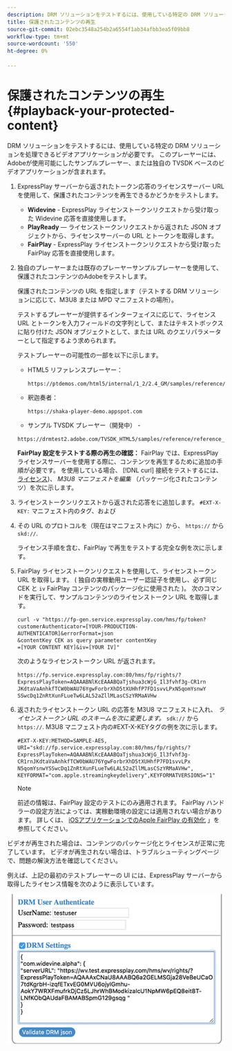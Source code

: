 ```yaml
---
description: DRM ソリューションをテストするには、使用している特定の DRM ソリューションを処理できるビデオアプリケーションが必要です。 このプレーヤーには、Adobeが使用可能にしたサンプルプレーヤー、または独自の TVSDK ベースのビデオアプリケーションが含まれます。
title: 保護されたコンテンツの再生
source-git-commit: 02ebc3548a254b2a6554f1ab34afbb3ea5f09bb8
workflow-type: tm+mt
source-wordcount: '550'
ht-degree: 0%

---
```


# 保護されたコンテンツの再生 {#playback-your-protected-content}

DRM ソリューションをテストするには、使用している特定の DRM ソリューションを処理できるビデオアプリケーションが必要です。 このプレーヤーには、Adobeが使用可能にしたサンプルプレーヤー、または独自の TVSDK ベースのビデオアプリケーションが含まれます。

1. ExpressPlay サーバーから返されたトークン応答のライセンスサーバー URL を使用して、保護されたコンテンツを再生できるかどうかをテストします。

   * **Widevine** - ExpressPlay ライセンストークンリクエストから受け取った Widevine 応答を直接使用します。
   * **PlayReady**  — ライセンストークンリクエストから返された JSON オブジェクトから、ライセンスサーバーの URL とトークンを取得します。
   * **FairPlay** - ExpressPlay ライセンストークンリクエストから受け取った FairPlay 応答を直接使用します。

1. 独自のプレーヤーまたは既存のプレーヤーサンプルプレーヤーを使用して、保護されたコンテンツのAdobeをテストします。

   保護されたコンテンツの URL を指定します（テストする DRM ソリューションに応じて、M3U8 または MPD マニフェストの場所）。

   テストするプレーヤーが提供するインターフェイスに応じて、ライセンス URL とトークンを入力フィールドの文字列として、またはテキストボックスに貼り付けた JSON オブジェクトとして、または URL のクエリパラメーターとして指定するよう求められます。

   テストプレーヤーの可能性の一部を以下に示します。

   * HTML5 リファレンスプレーヤー：

     ```
     https://ptdemos.com/html5/internal/1_2/2.4_GM/samples/reference/reference_player.html
     ```

   * 釈迦奏者：

     ```
     https://shaka-player-demo.appspot.com
     ```

   * サンプル TVSDK プレーヤー（開発中） -

   ```
   https://drmtest2.adobe.com/TVSDK_HTML5/samples/reference/reference_player.html
   ```

   **FairPlay 設定をテストする際の再生の確認：** FairPlay では、ExpressPlay ライセンスサーバーを使用する際に、コンテンツを再生するために追加の手順が必要です。 を使用している場合、 [!DNL curl] 接続をテストするには、 [ライセンス](../../multi-drm-workflows/quick-start/handle-the-licensing.md))、 *M3U8 マニフェストを編集* （パッケージ化されたコンテンツ）を次に示します。

1. ライセンストークンリクエストから返された応答をに追加します。 `#EXT-X-KEY:` マニフェスト内のタグ、および
1. その URL のプロトコルを（現在はマニフェスト内に）から、 `https://` から `skd://`.

   ライセンス手順を含む、FairPlay で再生をテストする完全な例を次に示します。

1. FairPlay ライセンストークンリクエストを使用して、ライセンストークン URL を取得します。 ( 独自の実稼動用ユーザー認証子を使用し、必ず同じ CEK と `iv` FairPlay コンテンツのパッケージ化に使用された )。 次のコマンドを実行して、サンプルコンテンツのライセンストークン URL を取得します。

   ```
   curl -v "https://fp-gen.service.expressplay.com/hms/fp/token? 
   customerAuthenticator=[YOUR-PRODUCTION-AUTHENTICATOR]&errorFormat=json 
   &contentKey CEK as query parameter contentKey 
   =[YOUR CONTENT KEY]&iv=[YOUR IV]"
   ```

   次のようなライセンストークン URL が返されます。

   ```
   https://fp.service.expressplay.com:80/hms/fp/rights/? 
   ExpressPlayToken=AQAAABNlKcEAAABQaTjshua3cWjG_Il3fvhf3g-CR1rn 
   JKdtaVaAnhkfTCW0bWAU76YgwForbrXhD5tXUHhfP7FD1svvLPxN5qomYsnwY 
   SSwcDq1ZnRtXunFLueTw6LAL52aZllMLasCSzYRMaAVHw 
   ```

1. 返されたライセンストークン URL の応答を M3U8 マニフェストに入れ、 *ライセンストークン URL のスキームを次に変更します。* `sdk://` から `https://`. M3U8 マニフェスト内の#EXT-X-KEYタグの例を次に示します。

   ```
   #EXT-X-KEY:METHOD=SAMPLE-AES, 
   URI="skd://fp.service.expressplay.com:80/hms/fp/rights/? 
   ExpressPlayToken=AQAAABNlKcEAAABQaTjshua3cWjG_Il3fvhf3g- 
   CR1rnJKdtaVaAnhkfTCW0bWAU76YgwForbrXhD5tXUHhfP7FD1svvLPx 
   N5qomYsnwYSSwcDq1ZnRtXunFLueTw6LAL52aZllMLasCSzYRMaAVHw", 
   KEYFORMAT="com.apple.streamingkeydelivery",KEYFORMATVERSIONS="1"
   ```

   >[!NOTE]
   >
   >前述の情報は、FairPlay 設定のテストにのみ適用されます。 FairPlay ハンドラーの設定方法によっては、実稼動環境の設定には適用されない場合があります。 詳しくは、 [iOSアプリケーションでのApple FairPlay の有効化](../../../programming/tvsdk-3x-ios-prog/ios-3x-drm-content-security/ios-3x-apple-fairplay-tvsdk.md) 」を参照してください。

ビデオが再生された場合は、コンテンツのパッケージ化とライセンスが正常に完了しています。 ビデオが再生されない場合は、トラブルシューティングページで、問題の解決方法を確認してください。

<!--<a id="example_603D92A1F3924467B5D66EC862B8F59C"></a>-->

例えば、上記の最初のテストプレーヤーの UI には、ExpressPlay サーバーから取得したライセンス情報を次のように表示しています。

<!--<a id="fig_zjy_q2c_rw"></a>-->

![](assets/sample-player-drm-settings-web.png)
